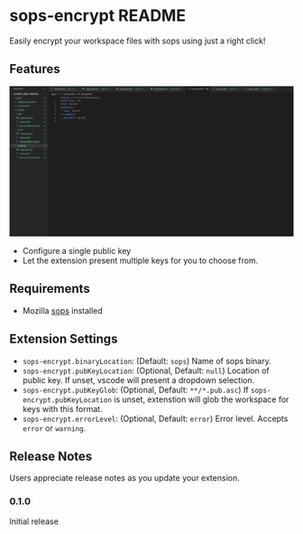 # sops-encrypt README

Easily encrypt your workspace files with sops using just a right click!

## Features

![alt text](https://github.com/npapapietro/sops-encrypt-vscode/blob/main/Style.gif)

- Configure a single public key
- Let the extension present multiple keys for you to choose from.

## Requirements

- Mozilla [sops](https://github.com/mozilla/sops) installed

## Extension Settings

- `sops-encrypt.binaryLocation`: (Default: `sops`) Name of sops binary.
- `sops-encrypt.pubKeyLocation`: (Optional, Default: `null`) Location of public key. If unset, vscode will present a dropdown selection.
- `sops-encrypt.pubKeyGlob`: (Optional, Default: `**/*.pub.asc`) If `sops-encrypt.pubKeyLocation` is unset, extenstion will glob the workspace for keys with this format.
- `sops-encrypt.errorLevel`: (Optional, Default: `error`) Error level. Accepts `error` or `warning`.

## Release Notes

Users appreciate release notes as you update your extension.

### 0.1.0

Initial release
